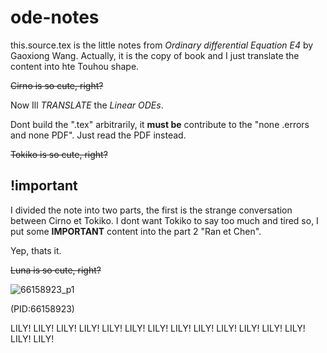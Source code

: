 # ode-notes

this.source.tex is the little notes from *Ordinary differential Equation E4* by Gaoxiong Wang.
Actually, it is the copy of book and I just translate the content into hte Touhou shape.

~~Cirno is so cute, right?~~

Now Ill *TRANSLATE* the *Linear ODEs*.

Dont build the ".tex" arbitrarily, it **must be** contribute to the "none .errors and none PDF". Just read the PDF instead.

~~Tokiko is so cute, right?~~

## !important

I divided the note into two parts, the first is the strange conversation between Cirno et Tokiko. I dont want Tokiko to say too much and tired so, I put some **IMPORTANT** content into the part 2 "Ran et Chen".

Yep, thats it.

~~Luna is so cute, right?~~

![66158923_p1](https://user-images.githubusercontent.com/104732548/169655356-17fdb0d6-bf80-42cb-84a2-e2751685d081.png)

(PID:66158923)

LILY! LILY! LILY!
LILY! LILY! LILY!
LILY! LILY! LILY!
LILY! LILY! LILY!
LILY! LILY! LILY!
